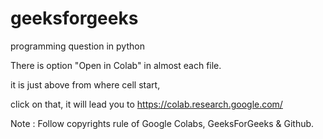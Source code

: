 # geeksforgeeks
programming question in python 

There is option "Open in Colab" in almost each file.

it is just above from where cell start, 

click on that, it will lead you to https://colab.research.google.com/ 

Note : Follow copyrights rule of Google Colabs, GeeksForGeeks & Github.
